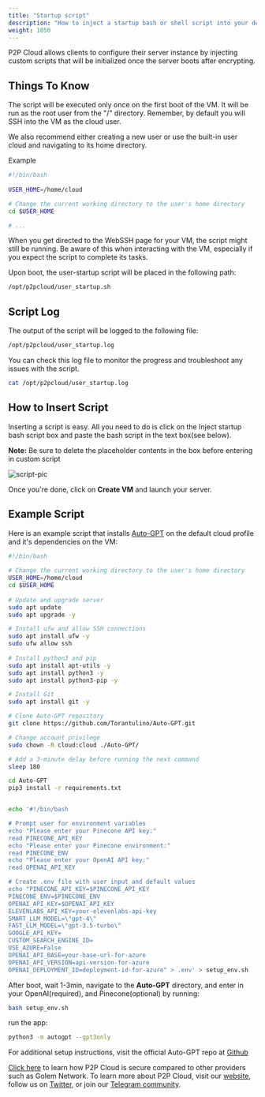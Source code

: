 ```yaml
---
title: "Startup script"
description: "How to inject a startup bash or shell script into your decentralized virtual machine"
weight: 1050
---
```


P2P Cloud allows clients to configure their server instance by injecting custom scripts that will be initialized once the server boots after encrypting.

## Things To Know
The script will be executed only once on the first boot of the VM. It will be run as the root user from the "/" directory. Remember, by default you will SSH into the VM as the cloud user.

We also recommend either creating a new user or use the built-in user cloud and navigating to its home directory.

Example
```bash
#!/bin/bash
  
USER_HOME=/home/cloud

# Change the current working directory to the user's home directory
cd $USER_HOME

# ...

```

When you get directed to the WebSSH page for your VM, the script might still be running. Be aware of this when interacting with the VM, especially if you expect the script to complete its tasks.

Upon boot, the user-startup script will be placed in the following path:

```bash
/opt/p2pcloud/user_startup.sh
```

## Script Log

The output of the script will be logged to the following file:

```bash
/opt/p2pcloud/user_startup.log
```

You can check this log file to monitor the progress and troubleshoot any issues with the script.

```bash
cat /opt/p2pcloud/user_startup.log
```
## How to Insert Script
Inserting a script is easy. All you need to do is click on the Inject startup bash script box and paste the bash script in the text box(see below).

**Note:** Be sure to delete the placeholder contents in the box before entering in custom script

![script-pic](/src/assets/script-pic.png)

Once you're done, click on **Create VM** and launch your server.

## Example Script
Here is an example script that installs [Auto-GPT](https://github.com/Torantulino/Auto-GPT) on the default cloud profile and it's dependencies on the VM:

```bash
#!/bin/bash
  
# Change the current working directory to the user's home directory
USER_HOME=/home/cloud
cd $USER_HOME
  
# Update and upgrade server
sudo apt update
sudo apt upgrade -y

# Install ufw and allow SSH connections
sudo apt install ufw -y
sudo ufw allow ssh
 
# Install python3 and pip
sudo apt install apt-utils -y
sudo apt install python3 -y
sudo apt install python3-pip -y

# Install Git
sudo apt install git -y

# Clone Auto-GPT repository
git clone https://github.com/Torantulino/Auto-GPT.git 

# Change account privilege 
sudo chown -R cloud:cloud ./Auto-GPT/

# Add a 3-minute delay before running the next command
sleep 180

cd Auto-GPT
pip3 install -r requirements.txt


echo '#!/bin/bash

# Prompt user for environment variables
echo "Please enter your Pinecone API key:"
read PINECONE_API_KEY
echo "Please enter your Pinecone environment:"
read PINECONE_ENV
echo "Please enter your OpenAI API key:"
read OPENAI_API_KEY

# Create .env file with user input and default values
echo "PINECONE_API_KEY=$PINECONE_API_KEY
PINECONE_ENV=$PINECONE_ENV
OPENAI_API_KEY=$OPENAI_API_KEY
ELEVENLABS_API_KEY=your-elevenlabs-api-key
SMART_LLM_MODEL=\"gpt-4\"
FAST_LLM_MODEL=\"gpt-3.5-turbo\"
GOOGLE_API_KEY=
CUSTOM_SEARCH_ENGINE_ID=
USE_AZURE=False
OPENAI_API_BASE=your-base-url-for-azure
OPENAI_API_VERSION=api-version-for-azure
OPENAI_DEPLOYMENT_ID=deployment-id-for-azure" > .env' > setup_env.sh
```

After boot, wait 1-3min, navigate to the **Auto-GPT** directory, and enter in your OpenAI(required), and Pinecone(optional) by running:

```bash
bash setup_env.sh
```

run the app:

```bash
python3 -m autogpt --gpt3only
```

For additional setup instructions, visit the official Auto-GPT repo at [Github](https://github.com/Torantulino/Auto-GPT)

[Click here](https://p2pcloud.io/docs/blog/p2p-vs-golem/) to learn how P2P Cloud is secure compared to other providers such as Golem Network. To learn more about P2P Cloud, visit our [website](https://p2pcloud.io/), follow us on [Twitter](https://twitter.com/p2pcloud_io), or join our [Telegram community](https://t.me/P2Pcloud).

